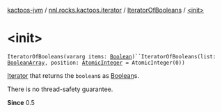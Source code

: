[kactoos-jvm](../../index.md) / [nnl.rocks.kactoos.iterator](../index.md) / [IteratorOfBooleans](index.md) / [&lt;init&gt;](./-init-.md)

# &lt;init&gt;

`IteratorOfBooleans(vararg items: `[`Boolean`](https://kotlinlang.org/api/latest/jvm/stdlib/kotlin/-boolean/index.html)`)``IteratorOfBooleans(list: `[`BooleanArray`](https://kotlinlang.org/api/latest/jvm/stdlib/kotlin/-boolean-array/index.html)`, position: `[`AtomicInteger`](http://docs.oracle.com/javase/8/docs/api/java/util/concurrent/atomic/AtomicInteger.html)` = AtomicInteger(0))`

[Iterator](https://kotlinlang.org/api/latest/jvm/stdlib/kotlin.collections/-iterator/index.html) that returns the `boolean`s as [Boolean](https://kotlinlang.org/api/latest/jvm/stdlib/kotlin/-boolean/index.html)s.

There is no thread-safety guarantee.

**Since**
0.5

